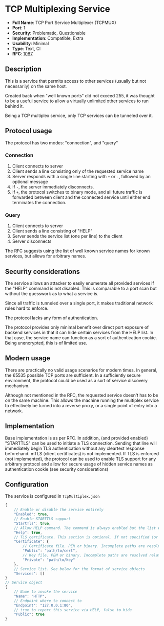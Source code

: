 # TCP Multiplexing Service

- **Full Name**: TCP Port Service Multiplexer (TCPMUX)
- **Port**: 1
- **Security**: Problematic, Questionable
- **Implementation**: Compatible, Extra
- **Usability**: Minimal
- **Type**: Text, CI
- **RFC**: [1087](https://www.rfc-editor.org/rfc/rfc1078)

## Description

This is a service that permits access to other services (usually but not necessarily) on the same host.

Created back when "well known ports" did not exceed 255,
it was thought to be a useful service to allow a virtually unlimited other services to run behind it.

Being a TCP multiplex service, only TCP services can be tunneled over it.

## Protocol usage

The protocol has two modes: "connection", and "query"

### Connection

1. Client connects to server
2. Client sends a line consisting only of the requested service name
3. Server responds with a single line starting with `+` or `-`, followed by an optional message
4. If `-`, the server immediately disconnects.
5. If `+`, the protocol switches to binary mode, and all future traffic is forwarded between client and the connected service until either end terminates the connection.

### Query

1. Client connects to server
2. Client sends a line consisting of "HELP"
3. Server sends the service list (one per line) to the client
4. Server disconnects

The RFC suggests using the list of well known service names for known services, but allows for arbitrary names.

## Security considerations

The service allows an attacker to easily enumerate all provided services if the "HELP" command is not disabled.
This is comparable to a port scan but without the guesswork as to what a service is.

Since all traffic is tunneled over a single port, it makes traditional network rules hard to enforce.

The protocol lacks any form of authentication.

The protocol provides only minimal benefit over direct port exposure of backend services in that it can hide certain services from the HELP list. In that case, the service name can function as a sort of authentication cookie. Being unencrypted, this is of limited use.

## Modern usage

There are practically no valid usage scenarios for modern times. In general, the 65535 possible TCP ports are sufficient.
In a sufficiently secure environment, the protocol could be used as a sort of service discovery mechanism.

Although not mentioned in the RFC, the requested service doesn't has to be on the same machine. This allows the machine running the multiplex service to effectively be turned into a reverse proxy, or a single point of entry into a network.

## Implementation

Base implementation is as per RFC.
In addition, (and provided enabled) "STARTTLS" can be used to initiate a TLS connection. Sending that line will immediately begin TLS authentication without any cleartext response beforehand. mTLS (client certificates) is not implemented.
If TLS is enforced (not implemented), the protocol can be used to enable TLS support for any arbitrary protocol and allow for secure usage of hidden service names as authentication cookie (see security considerations)

## Configuration

The service is configured in `TcpMultiplex.json`

```js
{
	// Enable or disable the service entirely
	"Enabled": true,
	// Enable STARTTLS support
	"StartTls": true,
	// Allow HELP command. The command is always enabled but the list will be empty if set to "false"
	"Help": true,
	// TLS certificate. This section is optional. If not specified (or set to null), a self-signed certificate will be used
	"Certificate": {
		// Certificate file. PEM or binary. Incomplete paths are resolved relative to the config directory.
		"Public": "path/to/cert",
		// Key file. PEM or binary. Incomplete paths are resolved relative to the config directory.
		"Private": "path/to/key"
	},
	// Service list. See below for the format of service objects
	"Services": []
}
// Service object
{
	// Name to invoke the service
	"Name": "HTTP",
	// Endpoint where to connect to
	"Endpoint": "127.0.0.1:80",
	// true to report this service via HELP, false to hide
	"Public": true
}
```
